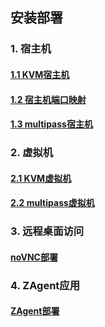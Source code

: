 ## 安装部署
### 1. 宿主机
#### [1.1 KVM宿主机](kvm/1-host.md)
#### [1.2 宿主机端口映射](nat/index.md)
#### [1.3 multipass宿主机](multipass/1-host.md)

### 2. 虚拟机
#### [2.1 KVM虚拟机](kvm/2-vm.md)
#### [2.2 multipass虚拟机](multipass/2-vm.md)

### 3. 远程桌面访问
#### [noVNC部署](3-novnc.md)
### 4. ZAgent应用
#### [ZAgent部署](4-zagent.md)

